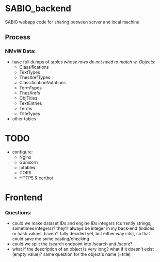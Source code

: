 # SABIO_backend
SABIO webapp code for sharing between server and local machine



## Process

### NMvW Data:

 - have full dumps of tables *whose rows do not need to match w. Objects*:
   - Classifications 
   - TextTypes 
   - ThesXrefTypes
   - ClassificationNotations
   - TermTypes 
   - ThesXrefs 
   - ObjTitles 
   - TextEntries 
   - Terms 
   - TitleTypes
 - other tables


# TODO 

 - configure:
   - Nginx
   - Gunicorn
   - iptables
   - CORS
   - HTTPS & certbot



# Frontend

### Questions: 

 - could we make dataset IDs and engine IDs integers (currently strings, sometimes integers)? 
   they'll always be integer in my back-end (indices or hash values, haven't fully decided yet, 
   but either way ints), so that could save me some casting/checking
 - could we split the /search endpoint into /search and /score?
 - what if the description of an object is very long? 
   what if it doesn't exist (empty value)? same question for the object's name (=title)


    
